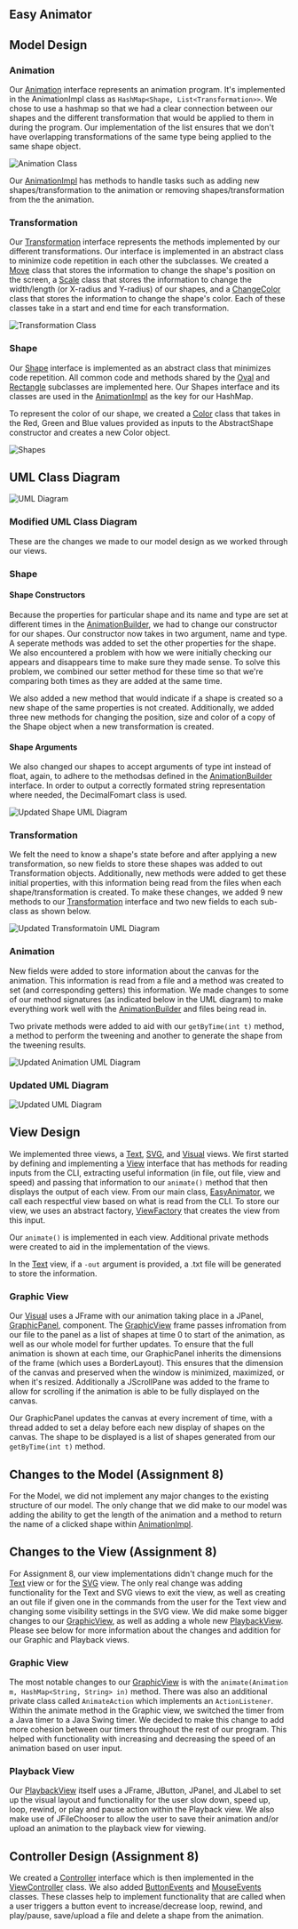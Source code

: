 ## Easy Animator

## Model Design
### Animation

Our [Animation](../src/cs5004/animator/model/Animation.java) interface represents an animation program.
It's implemented in the AnimationImpl class as `HashMap<Shape, List<Transformation>>`.
We chose to use a hashmap so that we had a clear connection between our shapes and the different
transformation that would be applied to them in during the program. Our implementation of the
list ensures that we don't have overlapping transformations of the same type being applied to the
same shape object.

![Animation Class](images/Animation.jpeg)


Our [AnimationImpl](../src/cs5004/animator/model/AnimationImpl.java) has methods to handle tasks such
as adding new shapes/transformation to the animation or removing shapes/transformation from the the
animation.

### Transformation

Our [Transformation](../src/cs5004/animator/model/Transformation.java) interface represents the methods
implemented by our different transformations. Our interface is implemented in an abstract class to
minimize code repetition in each other the subclasses. We created a [Move](../src/cs5004/animator/model/Move.java)
class that stores the information to change the shape's position on the screen, a [Scale](../src/cs5004/animator/model/Scale.java)
class that stores the information to change the width/length (or X-radius and Y-radius) of our
shapes, and a [ChangeColor](../src/cs5004/animator/model/ChangeColor.java) class that stores the
information to change the shape's color. Each of these classes take in a start and end time for
each transformation.

![Transformation Class](images/Transformation.jpeg)

### Shape

Our [Shape](../src/cs5004/animator/model/Shape.java) interface is implemented as an abstract class that
minimizes code repetition. All common code and methods shared by the [Oval](../src/cs5004/animator/model/Oval.java)
and [Rectangle](../src/cs5004/animator/model/Rectangle.java) subclasses are implemented here. Our Shapes interface
and its classes are used in the [AnimationImpl](../src/cs5004/animator/model/AnimationImpl.java) as
the key for our HashMap.

To represent the color of our shape, we created a [Color](../src/cs5004/animator/model/Color.java)
class that takes in the Red, Green and Blue values provided as inputs to the AbstractShape
constructor and creates a new Color object.

![Shapes](images/Shapes.jpeg)

## UML Class Diagram

![UML Diagram](images/Animator.jpeg)

### Modified UML Class Diagram
These are the changes we made to our model design as we worked through our views.

### Shape
#### Shape Constructors
Because the properties for particular shape and its name and type are set at different times in the
[AnimationBuilder](../src/cs5004/animator/util/AnimationBuilder.java), we had to change our
constructor for our shapes. Our constructor now takes in two argument, name and type. A seperate
methods was added to set the other properties for the shape. We also encountered a problem with how
we were initially checking our appears and disappears time to make sure they made sense. To solve this
problem, we combined our setter method for these time so that we're comparing both times as they are
added at the same time.

We also added a new method that would indicate if a shape is created so a new shape of the same properties
is not created. Additionally, we added three new methods for changing the position, size and color
of a copy of the Shape object when a new transformation is created.

#### Shape Arguments
We also changed our shapes to accept arguments of type int instead of float, again, to adhere to the
methodsas defined in the [AnimationBuilder](../src/cs5004/animator/util/AnimationBuilder.java)
interface. In order to output a correctly formated string representation where needed, the
DecimalFomart class is used.

![Updated Shape UML Diagram](images/ShapesUpdated.jped)

### Transformation

We felt the need to know a shape's state before and after applying a new transformation, so new fields
to store these shapes was added to out Transformation objects. Additionally, new methods were added to get
these initial properties, with this information being read from the files when each shape/transformation
is created. To make these changes, we added 9 new methods to our [Transformation](../src/cs5004/animator/model/Transformation.java)
interface and two new fields to each sub-class as shown below.

![Updated Transformatoin UML Diagram](images/TransformationUpdated.jpeg)

### Animation

New fields were added to store information about the canvas for the animation. This information
is read from a file and a method was created to set (and corresponding getters) this information.
We made changes to some of our method signatures (as indicated below in the UML diagram) to make
everything work well with the [AnimationBuilder](../src/cs5004/animator/util/AnimationBuilder.java) and
files being read in.

Two private methods were added to aid with our ```getByTime(int t)``` method, a method to perform the
tweening and another to generate the shape from the tweening results.

![Updated Animation UML Diagram](images/AnimationUpdated.jpeg)

### Updated UML Diagram

![Updated UML Diagram](images/AnimatorClass.jpeg)

## View Design
We implemented three views, a [Text](../src/cs5004/animator/view/TextView.java), [SVG](../src/cs5004/animator/view/SVGView.java),
and [Visual](../src/cs5004/animator/view/GraphicView.java) views. We first started by defining and implementing
a [View](../src/cs5004/animator/view/View.java) interface that has methods for reading inputs from the
CLI, extracting useful information (in file, out file, view and speed) and passing that information
to our ```animate()``` method that then displays the output of each view. From our main class,
[EasyAnimator](../src/cs5004/animator/EasyAnimator.java), we call each respectful view based on what
is read from the CLI. To store our view, we uses an abstract factory, [ViewFactory](../src/cs5004/animator/view/ViewFactory.java)
that creates the view from this input.

Our ```animate()``` is implemented in each view. Additional private methods were created to aid in
the implementation of the views.

In the [Text](../src/cs5004/animator/view/TextView.java) view, if a ```-out``` argument is provided,
a .txt file will be generated to store the information.

### Graphic View

Our [Visual](../src/cs5004/animator/view/GraphicView.java) uses a JFrame with our animation taking
place in a JPanel, [GraphicPanel](../src/cs5004/animator/view/GraphicPanel.java), component.
The [GraphicView](../src/cs5004/animator/view/GraphicView.java) frame passes infromation from our file to the panel as
a list of shapes at time 0 to start of the animation, as well as our whole model for further updates.
To ensure that the full animation is shown at each time, our GraphicPanel inherits the dimensions of
the frame (which uses a BorderLayout). This ensures that the dimension of the canvas and preserved when
the window is minimized, maximized, or when it's resized. Additionally a JScrollPane was added to the
frame to allow for scrolling if the animation is able to be fully displayed on the canvas.

Our GraphicPanel updates the canvas at every increment of time, with a thread added to set a delay
before each new display of shapes on the canvas. The shape to be displayed is a list of shapes generated
from our ```getByTime(int t)``` method.

## Changes to the Model (Assignment 8)

For the Model, we did not implement any major changes to the existing structure of our model. The
only change that we did make to our model was adding the ability to get the length of the animation
and a method to return the name of a clicked shape within [AnimationImpl](../src/cs5004/animator/model/AnimationImpl.java).

## Changes to the View (Assignment 8)

For Assignment 8, our view implementations didn't change much for the
[Text](../src/cs5004/animator/view/TextView.java) view or for the
[SVG](../src/cs5004/animator/view/SVGView.java) view. The only real change was adding functionality
for the Text and SVG views to exit the view, as well as creating an out file if given one in the
commands from the user for the Text view and changing some visibility settings in the SVG view.
We did make some bigger changes to our [GraphicView](../src/cs5004/animator/view/GraphicView.java),
as well as adding a whole new [PlaybackView](../src/cs5004/animator/view/PlaybackView.java).
Please see below for more information about the changes and addition for our Graphic and Playback
views.


### Graphic View

The most notable changes to our [GraphicView](../src/cs5004/animator/view/GraphicView.java) is
with the ```animate(Animation m, HashMap<String, String> in)``` method. There was also an additional
private class called ```AnimateAction``` which implements an ```ActionListener```. Within the
animate method in the Graphic view, we switched the timer from a Java timer to a Java Swing timer.
We decided to make this change to add more cohesion between our timers throughout the rest of our program.
This helped with functionality with increasing and decreasing the speed of an animation based on
user input.

### Playback View

Our [PlaybackView](../src/cs5004/animator/view/PlaybackView.java) itself uses a JFrame, JButton,
JPanel, and JLabel to set up the visual layout and functionality for the user slow down, speed up,
loop, rewind, or play and pause action within the Playback view. We also make use of
JFileChooser to allow the user to save their animation and/or upload an animation to the playback view for viewing.

## Controller Design (Assignment 8)

We created a [Controller](../src/cs5004/animator/controller/Controller.java) interface which is
then implemented in the [ViewController](../src/cs5004/animator/controller/ViewController.java)
class. We also added [ButtonEvents](../src/cs5004/animator/controller/ButtonEvents.java) and
[MouseEvents](../src/cs5004/animator/view/MouseEventListener.java) classes. These classes help to
implement functionality that are called when a user triggers a button event to increase/decrease
loop, rewind, and play/pause, save/upload a file and delete a shape from the animation.

